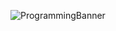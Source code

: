 ![ProgrammingBanner](https://user-images.githubusercontent.com/73036096/153426505-2d8afff6-34b2-4c23-9a54-bbd33e93b162.png)
